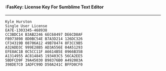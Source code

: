 #### :FasKey: License Key For Sumblime Text Editor 
---
```sublime-text-license-key
Kyle Hurston
Single User License
EA7E-1303345-468938
CC3BDC14 B3AB2246 6EC68497 DE6CD8AF
FB973898 8D0BC54E B7A3D214 126DC326
CF34319B 08706A12 49B78474 8F3CC9B5
A32ADD3C 999E28B5 AD3A556E 04A51293
EFE8AC1B 0C5CC11F A6614B5E 0966B35B
A1314955 AC814845 193403C5 56CA2EE5
5BDFCD9F 39A45030 B98376B0 A492083A
398DE7C0 1ADFC99D D50A241C BFFD0CF0
```





